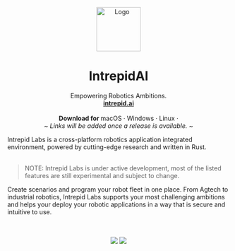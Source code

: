 
<p align="center">
  <img width="100" height="100" src="https://intrepidlabs.net/wp-content/uploads/2023/07/intrepid-logo.svg)" alt="Logo">


  <h1 align="center"><b>IntrepidAI</b></h1>
  <p align="center">
  Empowering Robotics Ambitions.
    <br />
    <a href="https://intrepid.ai"><strong>intrepid.ai </strong></a>
    <br />
    <br />
    <b>Download for </b>
    macOS
    ·
    Windows
    ·
    Linux
    ·
    <br />
    <i>~ Links will be added once a release is available. ~</i>
  </p>
</p>
Intrepid Labs is a cross-platform robotics application integrated environment, powered by cutting-edge research and written in Rust.
<br/>
<br/>

> NOTE: Intrepid Labs is under active development, most of the listed features are still experimental and subject to change.

Create scenarios and program your robot fleet in one place. 
From Agtech to industrial robotics, Intrepid Labs supports your most challenging ambitions and helps your deploy your robotic applications in a way that is secure and intuitive to use.


<p align="center">
<!--   <img src="" alt="App screenshot"> -->
  <br />
  <br />
  
  <a href="https://twitter.com/intrepidLabsdev">
  </a>
  <a href="https://instagram.com/spacedriveapp">
  </a>
<!--   <a href="https://www.gnu.org/licenses/agpl-3.0">
    <img src="https://img.shields.io/static/v1?label=Licence&message=AGPL%20v3&color=000" />
  </a> -->
  <img src="https://img.shields.io/static/v1?label=Bundled%20Size&message=16.3MB&color=0974B4" />
  <img src="https://img.shields.io/static/v1?label=Stage&message=Alpha&color=2BB4AB" />
  <br />
</p>

